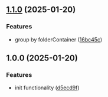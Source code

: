## [1.1.0](https://github.com/rodbe-io/get-package-jsons/compare/v1.0.0...v1.1.0) (2025-01-20)


### Features

* group by folderContainer ([16bc45c](https://github.com/rodbe-io/get-package-jsons/commit/16bc45ce2f4896c4e07869ae54bd5f65184c7298))

## 1.0.0 (2025-01-20)


### Features

* init functionality ([d5ecd9f](https://github.com/rodbe-io/get-package-jsons/commit/d5ecd9f88f4c0cbf267f85036fd193aef7235bde))
